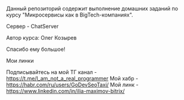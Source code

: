 Данный репозиторий содержит выполнение домашних заданий по курсу 
"Микросервисы как в BigTech-компаниях".

Сервер - ChatServer

Автор курса: Олег Козырев

Спасибо ему большое!

Мои линки

Подписывайтесь на мой ТГ канал - https://t.me/I_am_not_a_real_programmer
Мой хабр - https://habr.com/ru/users/GoDevSeoTaxi/
Мой линк - https://www.linkedin.com/in/ilia-maximov-bitrix/